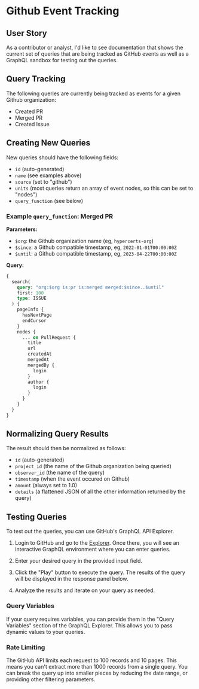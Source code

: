 # Github Event Tracking

## User Story

As a contributor or analyst, I'd like to see documentation that shows the current set of queries that are being tracked as GitHub events as well as a GraphQL sandbox for testing out the queries.

## Query Tracking

The following queries are currently being tracked as events for a given Github organization:

- Created PR
- Merged PR
- Created Issue

## Creating New Queries

New queries should have the following fields:

- `id` (auto-generated)
- `name` (see examples above)
- `source` (set to "github")
- `units` (most queries return an array of event nodes, so this can be set to "nodes")
- `query_function` (see below)

### Example `query_function`: Merged PR

**Parameters:**

- `$org`: the Github organization name (eg, `hypercerts-org`)
- `$since`: a Github compatible timestamp, eg, `2022-01-01T00:00:00Z`
- `$until`: a Github compatible timestamp, eg, `2023-04-22T00:00:00Z`

**Query:**

```graphql
{
  search(
    query: "org:$org is:pr is:merged merged:$since..$until"
    first: 100
    type: ISSUE
  ) {
    pageInfo {
      hasNextPage
      endCursor
    }
    nodes {
      ... on PullRequest {
        title
        url
        createdAt
        mergedAt
        mergedBy {
          login
        }
        author {
          login
        }
      }
    }
  }
}
```

## Normalizing Query Results

The result should then be normalized as follows:

- `id` (auto-generated)
- `project_id` (the name of the Github organization being queried)
- `observer_id` (the name of the query)
- `timestamp` (when the event occured on Github)
- `amount` (always set to 1.0)
- `details` (a flattened JSON of all the other information returned by the query)

## Testing Queries

To test out the queries, you can use GitHub's GraphQL API Explorer.

1. Login to GitHub and go to the [Explorer](https://docs.github.com/en/graphql/overview/explorer). Once there, you will see an interactive GraphQL environment where you can enter queries.

2. Enter your desired query in the provided input field.

3. Click the "Play" button to execute the query. The results of the query will be displayed in the response panel below.

4. Analyze the results and iterate on your query as needed.

### Query Variables

If your query requires variables, you can provide them in the "Query Variables" section of the GraphQL Explorer. This allows you to pass dynamic values to your queries.

### Rate Limiting

The GitHub API limits each request to 100 records and 10 pages. This means you can't extract more than 1000 records from a single query. You can break the query up into smaller pieces by reducing the date range, or providing other filtering parameters.

